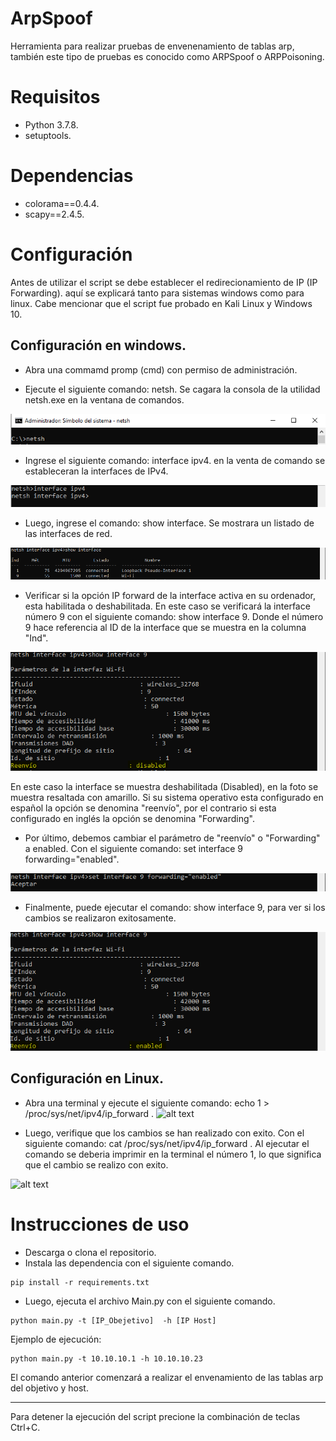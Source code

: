 # ArpSpoof
Herramienta para realizar pruebas de envenenamiento de tablas arp, también este tipo de pruebas es conocido como ARPSpoof o ARPPoisoning.
# Requisitos
- Python 3.7.8.
- setuptools.
# Dependencias
- colorama==0.4.4.
- scapy==2.4.5.

# Configuración
Antes de utilizar el script se debe establecer el redirecionamiento de IP (IP Forwarding). aquí se explicará tanto para sistemas windows como para linux. Cabe mencionar que el script fue probado en Kali Linux y Windows 10.

## Configuración en windows.
- Abra una commamd promp (cmd) con permiso de administración.

- Ejecute el siguiente comando: netsh. Se cagara la consola de la utilidad netsh.exe en la ventana de comandos.
 
![alt text](https://github.com/LW-Homeless/ArpSpoof/blob/main/img/foto1.PNG)

- Ingrese el siguiente comando: interface ipv4. en la venta de comando se estableceran la interfaces de IPv4.

![alt text](https://github.com/LW-Homeless/ArpSpoof/blob/main/img/foto2.PNG)

- Luego, ingrese el comando: show interface. Se mostrara un listado de las interfaces de red.
 
![alt text](https://github.com/LW-Homeless/ArpSpoof/blob/main/img/foto3.PNG)

- Verificar si la opción IP forward de la interface activa en su ordenador, esta habilitada o deshabilitada. En este caso se verificará la interface número 9 con el siguiente comando: show interface 9. Donde el número 9 hace referencia al ID de la interface que se muestra en la columna "Ind".
 
![alt text](https://github.com/LW-Homeless/ArpSpoof/blob/main/img/foto4.PNG)

En este caso la interface se muestra deshabilitada (Disabled), en la foto se muestra resaltada con amarillo. Si su sistema operativo esta configurado en español la opción se denomina "reenvío", por el contrario si esta configurado en inglés la opción se denomina "Forwarding".

- Por último, debemos cambiar el parámetro de "reenvío" o "Forwarding" a enabled. Con el siguiente comando: set interface 9 forwarding="enabled".
 
![alt text](https://github.com/LW-Homeless/ArpSpoof/blob/main/img/Foto5.PNG) 

- Finalmente, puede ejecutar el comando: show interface 9, para ver si los cambios se realizaron exitosamente.
 
![alt text](https://github.com/LW-Homeless/ArpSpoof/blob/main/img/foto6.PNG)

## Configuración en Linux.
- Abra una terminal y ejecute el siguiente comando: echo 1 > /proc/sys/net/ipv4/ip_forward .
![alt text](https://github.com/LW-Homeless/ArpSpoof/blob/main/img/foto_kali1.PNG)

- Luego, verifique que los cambios se han realizado con exito. Con el siguiente comando: cat  /proc/sys/net/ipv4/ip_forward . Al ejecutar el comando se deberia imprimir en la terminal el número 1, lo que significa que el cambio se realizo con exito.

![alt text](https://github.com/LW-Homeless/ArpSpoof/blob/main/img/foto_kali2.PNG)

# Instrucciones de uso
- Descarga o clona el repositorio.
- Instala las dependencia con el siguiente comando.
```
pip install -r requirements.txt
```
- Luego, ejecuta el archivo Main.py con el siguiente comando.
```
python main.py -t [IP_Obejetivo]  -h [IP Host]
```
Ejemplo de ejecución:
```
python main.py -t 10.10.10.1 -h 10.10.10.23
```
El comando anterior comenzará a realizar el envenamiento de las tablas arp del objetivo y host.

------------

Para detener la ejecución del script precione la combinación de teclas Ctrl+C.
